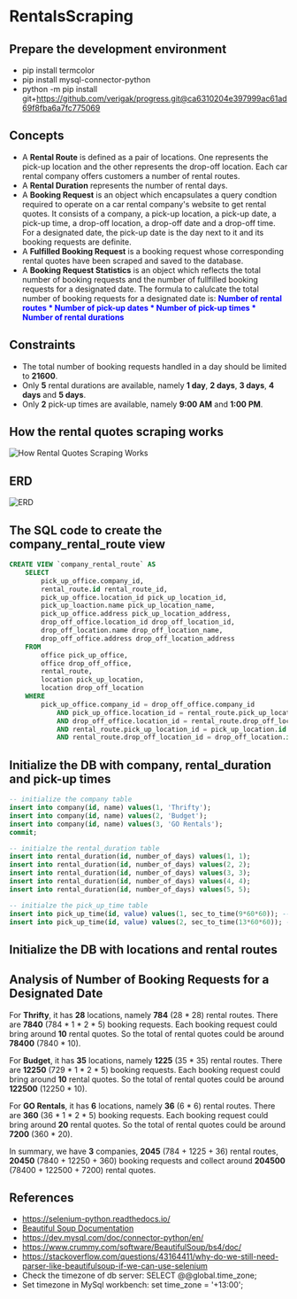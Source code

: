 # RentalsScraping

## Prepare the development environment

-   pip install termcolor
-   pip install mysql-connector-python
-   python -m pip install git+https://github.com/verigak/progress.git@ca6310204e397999ac61ad69f8fba6a7fc775069

## Concepts

-   A **Rental Route** is defined as a pair of locations. One represents the pick-up location and the other represents the drop-off location. Each car rental company offers customers a number of rental routes.
-   A **Rental Duration** represents the number of rental days.
-   A **Booking Request** is an object which encapsulates a query condtion required to operate on a car rental company's website to get rental quotes. It consists of a company, a pick-up location, a pick-up date, a pick-up time, a drop-off location, a drop-off date and a drop-off time. For a designated date, the pick-up date is the day next to it and its booking requests are definite.
-   A **Fulfilled Booking Request** is a booking request whose corresponding rental quotes have been scraped and saved to the database.
-   A **Booking Request Statistics** is an object which reflects the total number of booking requests and the number of fullfilled booking requests for a designated date. The formula to calulcate the total number of booking requests for a designated date is: **<font color="blue">Number of rental routes \* Number of pick-up dates \* Number of pick-up times \* Number of rental durations</font>**

## Constraints

-   The total number of booking requests handled in a day should be limited to **21600**.
-   Only **5** rental durations are available, namely **1 day**, **2 days**, **3 days**, **4 days** and **5 days**.
-   Only **2** pick-up times are available, namely **9:00 AM** and **1:00 PM**.

## How the rental quotes scraping works

![How Rental Quotes Scraping Works](./doc/how_rqs_works.png?raw=true)

## ERD

![ERD](./doc/mysql/model/ERD.png?raw=true)

## The SQL code to create the **company_rental_route** view

```sql
CREATE VIEW `company_rental_route` AS
    SELECT
        pick_up_office.company_id,
        rental_route.id rental_route_id,
        pick_up_office.location_id pick_up_location_id,
        pick_up_loaction.name pick_up_location_name,
        pick_up_office.address pick_up_location_address,
        drop_off_office.location_id drop_off_location_id,
        drop_off_location.name drop_off_location_name,
        drop_off_office.address drop_off_location_address
    FROM
        office pick_up_office,
        office drop_off_office,
        rental_route,
        location pick_up_location,
        location drop_off_location
    WHERE
        pick_up_office.company_id = drop_off_office.company_id
            AND pick_up_office.location_id = rental_route.pick_up_location_id
            AND drop_off_office.location_id = rental_route.drop_off_location_id
            AND rental_route.pick_up_location_id = pick_up_location.id
            AND rental_route.drop_off_location_id = drop_off_location.id
```

## Initialize the DB with company, rental_duration and pick-up times

```sql
-- initialize the company table
insert into company(id, name) values(1, 'Thrifty');
insert into company(id, name) values(2, 'Budget');
insert into company(id, name) values(3, 'GO Rentals');
commit;

-- initialze the rental_duration table
insert into rental_duration(id, number_of_days) values(1, 1);
insert into rental_duration(id, number_of_days) values(2, 2);
insert into rental_duration(id, number_of_days) values(3, 3);
insert into rental_duration(id, number_of_days) values(4, 4);
insert into rental_duration(id, number_of_days) values(5, 5);

-- initialze the pick_up_time table
insert into pick_up_time(id, value) values(1, sec_to_time(9*60*60)); -- 09:00 AM
insert into pick_up_time(id, value) values(2, sec_to_time(13*60*60)); -- 01:00 PM
```

## Initialize the DB with locations and rental routes

## Analysis of Number of Booking Requests for a Designated Date

For **Thrifty**, it has **28** locations, namely **784** (28 \* 28) rental routes. There are **7840** (784 \* 1 \* 2 \* 5) booking requests. Each booking request could bring around **10** rental quotes. So the total of rental quotes could be around **78400** (7840 \* 10).

For **Budget**, it has **35** locations, namely **1225** (35 \* 35) rental routes. There are **12250** (729 \* 1 \* 2 \* 5) booking requests. Each booking request could bring around **10** rental quotes. So the total of rental quotes could be around **122500** (12250 \* 10).

For **GO Rentals**, it has **6** locations, namely **36** (6 \* 6) rental routes. There are **360** (36 \* 1 \* 2 \* 5) booking requests. Each booking request could bring around **20** rental quotes. So the total of rental quotes could be around **7200** (360 \* 20).

In summary, we have **3** companies, **2045** (784 + 1225 + 36) rental routes, **20450** (7840 + 12250 + 360) booking requests and collect around **204500** (78400 + 122500 + 7200) rental quotes.

## References

-   https://selenium-python.readthedocs.io/
-   [Beautiful Soup Documentation](https://www.crummy.com/software/BeautifulSoup/bs4/doc/)
-   https://dev.mysql.com/doc/connector-python/en/
-   https://www.crummy.com/software/BeautifulSoup/bs4/doc/
-   https://stackoverflow.com/questions/43164411/why-do-we-still-need-parser-like-beautifulsoup-if-we-can-use-selenium
-   Check the timezone of db server: SELECT @@global.time_zone;
-   Set timezone in MySql workbench: set time_zone = '+13:00';
